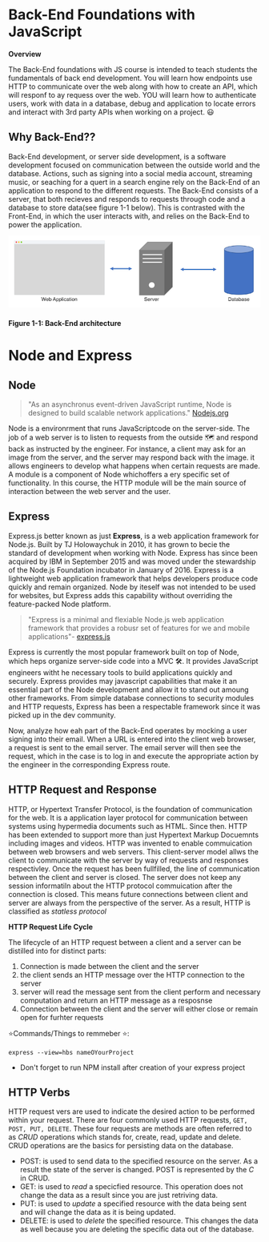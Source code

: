 # Back-End Foundations with JavaScript

**Overview**

The Back-End foundations with JS course is intended to teach students the fundamentals of back end development. You will learn how endpoints use HTTP to communicate over the web along with how to create an API, which will responf to ay requess over the web. YOU will learn how to authenticate users, work with data in a database, debug and application to locate errors and interact with 3rd party APIs when working on a project. 😃

## Why Back-End??
Back-End development, or server side development, is a software development focused on communication between the outside world and the database. Actions, such as signing into a social media account, streaming music, or seaching for a quert in a search engine rely on the Back-End of an application to respond to the different requests. The Back-End consists of a server, that both recieves and responds to requests through code and a database to store data(see figure 1-1 below). This is contrasted with the Front-End, in which the user interacts with, and relies on the Back-End to power the application.

<div>
	<img src="./backend-architecture.png" />
	<h4>Figure 1-1: Back-End architecture</h4>
</div>

# Node and Express
## Node
> "As an asynchronus event-driven JavaScript runtime, Node is designed to build scalable network applications."
> [Nodejs.org](https://www.nodejs.org)

Node is a environrment that runs JavaScriptcode on the server-side. The job of a web server is to listen to requests from the outside 🗺 and respond back as instructed by the engineer. For instance, a client may ask for an image from the server, and the server may respond back with the image. it allows engineers to develop what happens when certain requests are made. A module is a component of Node whichoffers a ery specific set of functionality. In this course, the HTTP module will be the main source of interaction between the web server and the user.

## Express
Express.js better known as just **Express**, is a web application framework for Node.js. Built by TJ Holowaychuk in 2010, it has grown to becie the standard of development when working with Node. Express has since been acquired by IBM in September 2015 and was moved under the stewardship of the Node.js Foundation incubator in January of 2016. Express is a lightweight web application framework that helps developers produce code quickly and remain organized. Node by iteself was not intended to be used for websites, but Express adds this capability without overriding the feature-packed Node platform.
> "Express is a minimal and flexiable Node.js web application framework that provides a robusr set of features for we and mobile applications"-
> [express.js](https://expressjs.com)

Express is currently the most popular framework built on top of Node, which heps organize server-side code into a MVC 🛠. It provides JavaScript engineers witht he necessary tools to build applications quickly and securely. Express provides may javascript capabilities that make it an essential part of the Node development and allow it to stand out amoung other frameworks. From simple database connections to security modules and HTTP requests, Express has been a respectable framework since it was picked up in the dev community.

Now, analyze how eah part of the Back-End operates by mocking a user signing into their email. When a URL is entered into the client web browser, a request is sent to the email server. The email server will then see the request, which in the case is to log in and execute the appropriate action by the engineer in the corresponding Express route.

## HTTP Request and Response
HTTP, or Hypertext Transfer Protocol, is the foundation of communication for the web. It is a application layer protocol for communication between systems using hypermedia documents such as HTML. Since then. HTTP has been extended to support more than just Hypertext Markup Docuemnts including images and videos. HTTP was invented to enable commuication between web browsers and web servers. This client-server model allws the client to communicate with the server by way of requests and responses respectivley. Once the request has been fullfilled, the line of communication between the client and server is closed. The server does not keep any session informatiln about the HTTP protocol commuication after the connection is closed. This means future connections between client and server are always from the perspective of the server. As a result, HTTP is classified as *statless protocol*

**HTTP Request Life Cycle**

The lifecycle of an HTTP request between a client and a server can be distilled into for distinct parts:
1. Connection is made between the client and the server
2. the client sends an HTTP message over the HTTP connection to the server
3. server will read the message sent from the client perform and necessary computation and return an HTTP message as a resposnse
4. Connection between the client and the server will either close or remain open for furhter requests

⭐Commands/Things to remmeber  ⭐:

`express --view=hbs nameOYourProject`
- Don't forget to run NPM install after creation of your express project

## HTTP Verbs

HTTP request vers are used to indicate the desired action to be performed within your request. There are four commonly used HTTP requests, `GET, POST, PUT, DELETE`. These four requests are methods are often referred to as *CRUD* operations which stands for, create, read, update and delete. CRUD operations are the basics for persisting data on the database.

- POST: is used to send data to the specified resource on the server. As a result the state of the server is changed. POST is represented by the *C* in CRUD.
- GET: is used to *read* a specicfied resource. This operation does not change the data as a result since you are just retriving data.
- PUT: is used to *update* a specified resource with the data being sent and will change the data as it is being updated.
- DELETE: is used to *delete* the specified resource. This changes the data as well because you are deleting the specific data out of the database.

